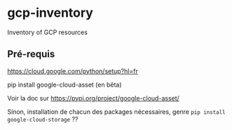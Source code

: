# gcp-inventory
Inventory of GCP resources

## Pré-requis

https://cloud.google.com/python/setup?hl=fr

pip install google-cloud-asset (en bêta)

Voir la doc sur https://pypi.org/project/google-cloud-asset/

Sinon, installation de chacun des packages nécessaires, genre ```pip install google-cloud-storage``` ??
